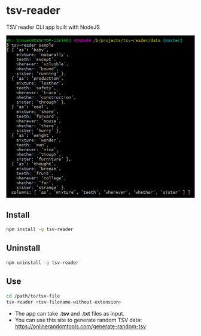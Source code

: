 # tsv-reader

TSV reader CLI app built with NodeJS

![Sample Output with tsv-reader](https://raw.githubusercontent.com/MrSimsek/tsv-reader/master/data/output.png)

## Install

```sh
npm install -g tsv-reader
```

## Uninstall

```sh
npm uninstall -g tsv-reader
```

## Use

```sh
cd /path/to/tsv-file
tsv-reader <tsv-filename-without-extension>
```

* The app can take **.tsv** and **.txt** files as input.
* You can use this site to generate random TSV data: <https://onlinerandomtools.com/generate-random-tsv>
